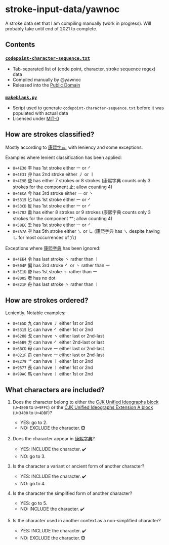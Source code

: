 # stroke-input-data/yawnoc

A stroke data set that I am compiling manually (work in progress).
Will probably take until end of 2021 to complete.


## Contents

### [`codepoint-character-sequence.txt`]

- Tab-separated list of (code point, character, stroke sequence regex) data
- Compiled manually by @yawnoc
- Released into the [Public Domain]

### [`makeblank.py`]

- Script used to generate `codepoint-character-sequence.txt`
  before it was populated with actual data
- Licensed under [MIT-0]

[`codepoint-character-sequence.txt`]: yawnoc/codepoint-character-sequence.txt
[`makeblank.py`]: yawnoc/makeblank.py
[Public Domain]: https://creativecommons.org/publicdomain/zero/1.0/
[MIT-0]: https://spdx.org/licenses/MIT-0


<!--
  CJK Strokes (Unicode block)
  <https://en.wikipedia.org/wiki/CJK_Strokes_(Unicode_block)>
  (`U+31C0` to `U+31E3`)
  ㇀㇁㇂㇃㇄㇅㇆㇇㇈㇉㇊㇋㇌㇍㇎㇏
  ㇐㇑㇒㇓㇔㇕㇖㇗㇘㇙㇚㇛㇜㇝㇞㇟
  ㇠㇡㇢㇣
-->

## How are strokes classified?

Mostly according to [康熙字典], with leniency and some exceptions.

Examples where lenient classification has been applied:

- `U+4E30` 丰 has 1st stroke either ㇐ or ㇒
- `U+4E31` 丱 has 2nd stroke either ㇓ or ㇑
- `U+4E9B` 些 has either 7 strokes or 8 strokes
  (康熙字典 counts only 3 strokes for the component 止; allow counting 4)
- `U+4ECA` 今 has 3rd stroke either ㇐ or ㇔
- `U+5315` 匕 has 1st stroke either ㇐ or ㇒
- `U+53CD` 反 has 1st stroke either ㇐ or ㇒
- `U+5782` 垂 has either 8 strokes or 9 strokes
  (康熙字典 counts only 3 strokes for the component 艹; allow counting 4)
- `U+58EC` 壬 has 1st stroke either ㇐ or ㇒
- `U+7A7A` 空 has 5th stroke either ㇏ or ㇟
  (康熙字典 has ㇏ despite having ㇟ for most occurrences of 穴)

Exceptions where [康熙字典] has been ignored:

- `U+4EE4` 令 has last stroke ㇔ rather than ㇑
- `U+504F` 偏 has 3rd stroke ㇒ or ㇔ rather than ㇐
- `U+5E1D` 帝 has 1st stroke ㇔ rather than ㇐
- `U+8005` 者 has no dot
- `U+821F` 舟 has last stroke ㇔ rather than ㇑


## How are strokes ordered?

Leniently. Notable examples:

- `U+4E5D` 九 can have ㇓ either 1st or 2nd
- `U+5315` 匕 can have ㇒ either 1st or 2nd
- `U+6208` 戈 can have ㇔ either last or 2nd-last
- `U+65B9` 方 can have ㇒ either 2nd-last or last
- `U+6BCD` 母 can have ㇐ either last or 2nd-last
- `U+821F` 舟 can have ㇐ either last or 2nd-last
- `U+8279` 艹 can have ㇑ either 1st or 2nd
- `U+9577` 長 can have ㇑ either 1st or 2nd
- `U+99AC` 馬 can have ㇑ either 1st or 2nd


## What characters are included?

1. Does the character belong to either
   the [CJK Unified Ideographs block] (`U+4E00` to `U+9FFC`)
   or the [CJK Unified Ideographs Extension A block] (`U+3400` to `U+4DBF`)?
   - YES: go to 2.
   - NO: EXCLUDE the character. ❎

2. Does the character appear in [康熙字典]?
   - YES: INCLUDE the character. ✔️
   - NO: go to 3.

3. Is the character a variant or ancient form of another character?
   - YES: INCLUDE the character. ✔️
   - NO: go to 4.

4. Is the character the simplified form of another character?
   - YES: go to 5.
   - NO: INCLUDE the character. ✔️

5. Is the character used in another context as a non-simplified character?
   - YES: INCLUDE the character. ✔️
   - NO: EXCLUDE the character. ❎

[CJK Unified Ideographs block]:
  https://en.wikipedia.org/wiki/CJK_Unified_Ideographs_(Unicode_block)
[CJK Unified Ideographs Extension A block]:
  https://en.wikipedia.org/wiki/CJK_Unified_Ideographs_Extension_A
[康熙字典]: https://en.wikipedia.org/wiki/Kangxi_dictionary
